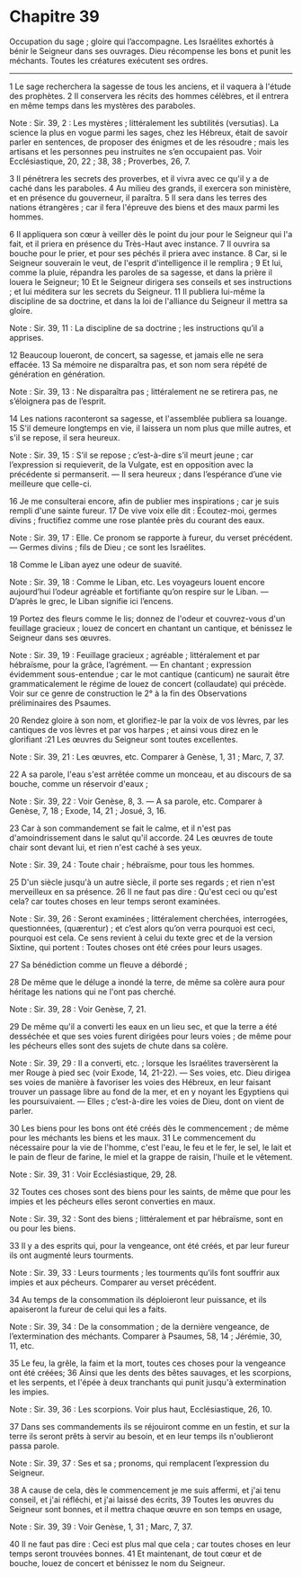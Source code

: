 # Chapitre 39

Occupation du sage ; gloire qui l’accompagne.
Les Israélites exhortés à bénir le Seigneur dans ses ouvrages.
Dieu récompense les bons et punit les méchants.
Toutes les créatures exécutent ses ordres.

***

1 Le sage recherchera la sagesse de tous les anciens, et il vaquera à l'étude des prophètes. 2 Il conservera les récits des hommes célèbres, et il entrera en même temps dans les mystères des paraboles.

<span class="bible-note">Note : </span> Sir. 39, 2 : Les mystères ; littéralement les subtilités (versutias). La science la plus en vogue parmi les sages, chez les Hébreux, était de savoir parler en sentences, de proposer des énigmes et de les résoudre ; mais les artisans et les personnes peu instruites ne s’en occupaient pas. Voir Ecclésiastique, 20, 22 ; 38, 38 ; Proverbes, 26, 7.

3 Il pénétrera les secrets des proverbes, et il vivra avec ce qu'il y a de caché dans les paraboles. 4 Au milieu des grands, il exercera son ministère, et en présence du gouverneur, il paraîtra. 5 Il sera dans les terres des nations étrangères ; car il fera l'épreuve des biens et des maux parmi les hommes.


6 Il appliquera son cœur à veiller dès le point du jour pour le Seigneur qui l'a fait, et il priera en présence du Très-Haut avec instance. 7 Il ouvrira sa bouche pour le prier, et pour ses péchés il priera avec instance. 8 Car, si le Seigneur souverain le veut, de l'esprit d'intelligence il le remplira ; 9 Et lui, comme la pluie, répandra les paroles de sa sagesse, et dans la prière il louera le Seigneur; 10 Et le Seigneur dirigera ses conseils et ses instructions ; et lui méditera sur les secrets du Seigneur. 11 Il publiera lui-même la discipline de sa doctrine, et dans la loi de l'alliance du Seigneur il mettra sa gloire.

<span class="bible-note">Note : </span> Sir. 39, 11 : La discipline de sa doctrine ; les instructions qu’il a apprises.


12 Beaucoup loueront, de concert, sa sagesse, et jamais elle ne sera effacée. 13 Sa mémoire ne disparaîtra pas, et son nom sera répété de génération en génération.

<span class="bible-note">Note : </span> Sir. 39, 13 : Ne disparaîtra pas ; littéralement ne se retirera pas, ne s’éloignera pas de l’esprit.

14 Les nations raconteront sa sagesse, et l'assemblée publiera sa louange. 15 S'il demeure longtemps en vie, il laissera un nom plus que mille autres, et s'il se repose, il sera heureux.

<span class="bible-note">Note : </span> Sir. 39, 15 : S’il se repose ; c’est-à-dire s’il meurt jeune ; car l’expression si requieverit, de la Vulgate, est en opposition avec la précédente si permanserit. ― Il sera heureux ; dans l’espérance d’une vie meilleure que celle-ci.


16 Je me consulterai encore, afin de publier mes inspirations ; car je suis rempli d'une sainte fureur. 17 De vive voix elle dit : Écoutez-moi, germes divins ; fructifiez comme une rose plantée près du courant des eaux.

<span class="bible-note">Note : </span> Sir. 39, 17 : Elle. Ce pronom se rapporte à fureur, du verset précédent. ― Germes divins ; fils de Dieu ; ce sont les Israélites.

18 Comme le Liban ayez une odeur de suavité.

<span class="bible-note">Note : </span> Sir. 39, 18 : Comme le Liban, etc. Les voyageurs louent encore aujourd’hui l’odeur agréable et fortifiante qu’on respire sur le Liban. ― D’après le grec, le Liban signifie ici l’encens.


19 Portez des fleurs comme le lis; donnez de l'odeur et couvrez-vous d'un feuillage gracieux ; louez de concert en chantant un cantique, et bénissez le Seigneur dans ses œuvres.

<span class="bible-note">Note : </span> Sir. 39, 19 : Feuillage gracieux ; agréable ; littéralement et par hébraïsme, pour la grâce, l’agrément. ― En chantant ; expression évidemment sous-entendue ; car le mot cantique (canticum) ne saurait être grammaticalement le régime de louez de concert (collaudate) qui précède. Voir sur ce genre de construction le 2° à la fin des Observations préliminaires des Psaumes.

20 Rendez gloire à son nom, et glorifiez-le par la voix de vos lèvres, par les cantiques de vos lèvres et par vos harpes ; et ainsi vous direz en le glorifiant :21 Les œuvres du Seigneur sont toutes excellentes.

<span class="bible-note">Note : </span> Sir. 39, 21 : Les œuvres, etc. Comparer à Genèse, 1, 31 ; Marc, 7, 37.

22 A sa parole, l'eau s'est arrêtée comme un monceau, et au discours de sa bouche, comme un réservoir d'eaux ;

<span class="bible-note">Note : </span> Sir. 39, 22 : Voir Genèse, 8, 3. ― A sa parole, etc. Comparer à Genèse, 7, 18 ; Exode, 14, 21 ; Josué, 3, 16.

23 Car à son commandement se fait le calme, et il n'est pas d'amoindrissement dans le salut qu'il accorde. 24 Les œuvres de toute chair sont devant lui, et rien n'est caché à ses yeux.

<span class="bible-note">Note : </span> Sir. 39, 24 : Toute chair ; hébraïsme, pour tous les hommes.


25 D'un siècle jusqu'à un autre siècle, il porte ses regards ; et rien n'est merveilleux en sa présence. 26 Il ne faut pas dire : Qu'est ceci ou qu'est cela? car toutes choses en leur temps seront examinées.

<span class="bible-note">Note : </span> Sir. 39, 26 : Seront examinées ; littéralement cherchées, interrogées, questionnées, (quærentur) ; et c’est alors qu’on verra pourquoi est ceci, pourquoi est cela. Ce sens revient à celui du texte grec et de la version Sixtine, qui portent : Toutes choses ont été crées pour leurs usages.

27 Sa bénédiction comme un fleuve a débordé ;


28 De même que le déluge a inondé la terre, de même sa colère aura pour héritage les nations qui ne l'ont pas cherché.

<span class="bible-note">Note : </span> Sir. 39, 28 : Voir Genèse, 7, 21.

29 De même qu'il a converti les eaux en un lieu sec, et que la terre a été desséchée et que ses voies furent dirigées pour leurs voies ; de même pour les pécheurs elles sont des sujets de chute dans sa colère.

<span class="bible-note">Note : </span> Sir. 39, 29 : Il a converti, etc. ; lorsque les Israélites traversèrent la mer Rouge à pied sec (voir Exode, 14, 21-22). ― Ses voies, etc. Dieu dirigea ses voies de manière à favoriser les voies des Hébreux, en leur faisant trouver un passage libre au fond de la mer, et en y noyant les Egyptiens qui les poursuivaient. ― Elles ; c’est-à-dire les voies de Dieu, dont on vient de parler.

30 Les biens pour les bons ont été créés dès le commencement ; de même pour les méchants les biens et les maux. 31 Le commencement du nécessaire pour la vie de l'homme, c'est l'eau, le feu et le fer, le sel, le lait et le pain de fleur de farine, le miel et la grappe de raisin, l'huile et le vêtement.

<span class="bible-note">Note : </span> Sir. 39, 31 : Voir Ecclésiastique, 29, 28.


32 Toutes ces choses sont des biens pour les saints, de même que pour les impies et les pécheurs elles seront converties en maux.

<span class="bible-note">Note : </span> Sir. 39, 32 : Sont des biens ; littéralement et par hébraïsme, sont en ou pour les biens.

33 Il y a des esprits qui, pour la vengeance, ont été créés, et par leur fureur ils ont augmenté leurs tourments.

<span class="bible-note">Note : </span> Sir. 39, 33 : Leurs tourments ; les tourments qu’ils font souffrir aux impies et aux pécheurs. Comparer au verset précédent.

34 Au temps de la consommation ils déploieront leur puissance, et ils apaiseront la fureur de celui qui les a faits.

<span class="bible-note">Note : </span> Sir. 39, 34 : De la consommation ; de la dernière vengeance, de l’extermination des méchants. Comparer à Psaumes, 58, 14 ; Jérémie, 30, 11, etc.

35 Le feu, la grêle, la faim et la mort, toutes ces choses pour la vengeance ont été créées; 36 Ainsi que les dents des bêtes sauvages, et les scorpions, et les serpents, et l'épée à deux tranchants qui punit jusqu'à extermination les impies.

<span class="bible-note">Note : </span> Sir. 39, 36 : Les scorpions. Voir plus haut, Ecclésiastique, 26, 10.

37 Dans ses commandements ils se réjouiront comme en un festin, et sur la terre ils seront prêts à servir au besoin, et en leur temps ils n'oublieront passa parole.

<span class="bible-note">Note : </span> Sir. 39, 37 : Ses et sa ; pronoms, qui remplacent l’expression du Seigneur.

38 A cause de cela, dès le commencement je me suis affermi, et j'ai tenu conseil, et j'ai réfléchi, et j'ai laissé des écrits, 39 Toutes les œuvres du Seigneur sont bonnes, et il mettra chaque œuvre en son temps en usage,

<span class="bible-note">Note : </span> Sir. 39, 39 : Voir Genèse, 1, 31 ; Marc, 7, 37.

40 Il ne faut pas dire : Ceci est plus mal que cela ; car toutes choses en leur temps seront trouvées bonnes. 41 Et maintenant, de tout cœur et de bouche, louez de concert et bénissez le nom du Seigneur.

